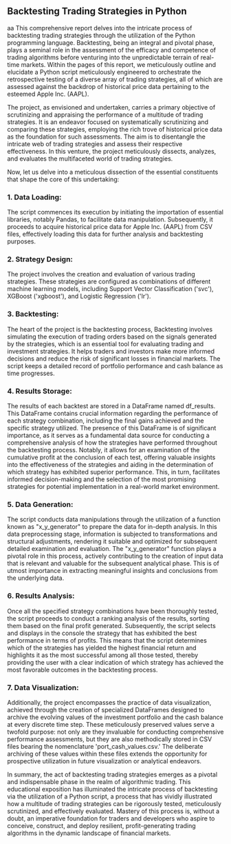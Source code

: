 
## Backtesting Trading Strategies in Python

aa
This comprehensive report delves into the intricate process of backtesting trading strategies through the utilization of the Python programming language. Backtesting, being an integral and pivotal phase, plays a seminal role in the assessment of the efficacy and competence of trading algorithms before venturing into the unpredictable terrain of real-time markets. Within the pages of this report, we meticulously outline and elucidate a Python script meticulously engineered to orchestrate the retrospective testing of a diverse array of trading strategies, all of which are assessed against the backdrop of historical price data pertaining to the esteemed Apple Inc. (AAPL).

The project, as envisioned and undertaken, carries a primary objective of scrutinizing and appraising the performance of a multitude of trading strategies. It is an endeavor focused on systematically scrutinizing and comparing these strategies, employing the rich trove of historical price data as the foundation for such assessments. The aim is to disentangle the intricate web of trading strategies and assess their respective effectiveness. In this venture, the project meticulously dissects, analyzes, and evaluates the multifaceted world of trading strategies.

Now, let us delve into a meticulous dissection of the essential constituents that shape the core of this undertaking:

### 1. Data Loading:
The script commences its execution by initiating the importation of essential libraries, notably Pandas, to facilitate data manipulation. Subsequently, it proceeds to acquire historical price data for Apple Inc. (AAPL) from CSV files, effectively loading this data for further analysis and backtesting purposes.

### 2. Strategy Design:

The project involves the creation and evaluation of various trading strategies. These strategies are configured as combinations of different machine learning models, including Support Vector Classification ('svc'), XGBoost ('xgboost'), and Logistic Regression ('lr').

### 3. Backtesting:
The heart of the project is the backtesting process, Backtesting involves simulating the execution of trading orders based on the signals generated by the strategies, which is an essential tool for evaluating trading and investment strategies. It helps traders and investors make more informed decisions and reduce the risk of significant losses in financial markets. The script keeps a detailed record of portfolio performance and cash balance as time progresses.

### 4. Results Storage:
The results of each backtest are stored in a DataFrame named df_results. This DataFrame contains crucial information regarding the performance of each strategy combination, including the final gains achieved and the specific strategy utilized. The presence of this DataFrame is of significant importance, as it serves as a fundamental data source for conducting a comprehensive analysis of how the strategies have performed throughout the backtesting process. Notably, it allows for an examination of the cumulative profit at the conclusion of each test, offering valuable insights into the effectiveness of the strategies and aiding in the determination of which strategy has exhibited superior performance. This, in turn, facilitates informed decision-making and the selection of the most promising strategies for potential implementation in a real-world market environment.

### 5. Data Generation:
The script conducts data manipulations through the utilization of a function known as "x_y_generator" to prepare the data for in-depth analysis. In this data preprocessing stage, information is subjected to transformations and structural adjustments, rendering it suitable and optimized for subsequent detailed examination and evaluation. The "x_y_generator" function plays a pivotal role in this process, actively contributing to the creation of input data that is relevant and valuable for the subsequent analytical phase. This is of utmost importance in extracting meaningful insights and conclusions from the underlying data.

### 6. Results Analysis:
Once all the specified strategy combinations have been thoroughly tested, the script proceeds to conduct a ranking analysis of the results, sorting them based on the final profit generated. Subsequently, the script selects and displays in the console the strategy that has exhibited the best performance in terms of profits. This means that the script determines which of the strategies has yielded the highest financial return and highlights it as the most successful among all those tested, thereby providing the user with a clear indication of which strategy has achieved the most favorable outcomes in the backtesting process.

### 7. Data Visualization:
Additionally, the project encompasses the practice of data visualization, achieved through the creation of specialized DataFrames designed to archive the evolving values of the investment portfolio and the cash balance at every discrete time step. These meticulously preserved values serve a twofold purpose: not only are they invaluable for conducting comprehensive performance assessments, but they are also methodically stored in CSV files bearing the nomenclature 'port_cash_values.csv.' The deliberate archiving of these values within these files extends the opportunity for prospective utilization in future visualization or analytical endeavors.

In summary, the act of backtesting trading strategies emerges as a pivotal and indispensable phase in the realm of algorithmic trading. This educational exposition has illuminated the intricate process of backtesting via the utilization of a Python script, a process that has vividly illustrated how a multitude of trading strategies can be rigorously tested, meticulously scrutinized, and effectively evaluated. Mastery of this process is, without a doubt, an imperative foundation for traders and developers who aspire to conceive, construct, and deploy resilient, profit-generating trading algorithms in the dynamic landscape of financial markets.
